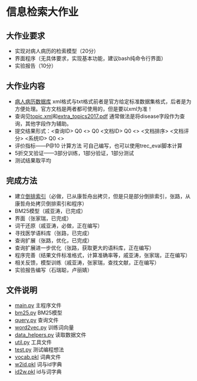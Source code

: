 # 信息检索大作业

## 大作业要求

* 实现对病人病历的检索模型（20分）
* 界面程序（无具体要求，实现基本功能，建议bash纯命令行界面）
* 实验报告（10分）

## 大作业内容

* [病人病历数据库](http://www.trec-cds.org/2017.html) xml格式与txt格式前者是官方给定标准数据集格式，后者是为方便处理。官方文档是两者都可使用的，但是要以xml为准！
* 查询见[topic.xml](./topic.xml)和[extra_topics2017.pdf](./extra_topics2017.pdf) 通常做法是将disease字段作为查询，其他字段作为辅助。
* 提交结果形式：<查询ID> Q0 <> Q0 <文档ID> Q0 <> <文档排序> <文档评分> <系统ID> Q0 <>
* 评价指标——P@10 计算方法 可自己编写，也可以使用trec_eval脚本计算
* 5折交叉验证——3部分训练，1部分验证，1部分测试
* 测试结果取平均

## 完成方法

* 建立[倒排索引](./clinicallevel_cleaned_txt.json)（必做，已从康哲舟出拷贝，但是只是部分倒排索引，张路，从康哲舟处拷贝倒排索引和程序）
* BM25模型（戚亚涛，已完成）
* 界面（张家瑞，已完成）
* 词干还原（戚亚涛，必做，正在编写）
* 寻找医学语料库（张路，已完成）
* 查询扩展（张路，优化，已完成）
* 查询扩展进一步优化（张路，获取更大的语料库，正在编写）
* 程序完善（结果文件标准格式，计算准确率等，戚亚涛，张家瑞，正在编写）
* 相关反馈，模型训练（戚亚涛，张家瑞，查找文献，正在编写）
* 实验报告编写（石瑞聪，卢丽婧）

## 文件说明

* [main.py](./main.py) 主程序文件
* [bm25.py](./bm25.py) BM25模型
* [query.py](./query.py) 查询文件
* [word2vec.py](./word2vec.py) 训练词向量
* [data_helpers.py](./data_helpers.py) 读取数据文件
* [util.py](./util.py) 工具文件
* [test.py](./test.py) 测试编程想法
* [vocab.pkl](./vocab.pkl) 词典文件
* [w2id.pkl](./w2id.pkl) 词与id字典
* [id2w.pkl](./id2w.pkl) id与词字典

